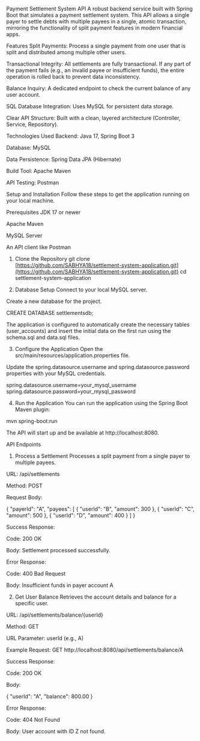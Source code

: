 Payment Settlement System API
A robust backend service built with Spring Boot that simulates a payment settlement system. This API allows a single payer to settle debts with multiple payees in a single, atomic transaction, mirroring the functionality of split payment features in modern financial apps.

Features
Split Payments: Process a single payment from one user that is split and distributed among multiple other users.

Transactional Integrity: All settlements are fully transactional. If any part of the payment fails (e.g., an invalid payee or insufficient funds), the entire operation is rolled back to prevent data inconsistency.

Balance Inquiry: A dedicated endpoint to check the current balance of any user account.

SQL Database Integration: Uses MySQL for persistent data storage.

Clear API Structure: Built with a clean, layered architecture (Controller, Service, Repository).

Technologies Used
Backend: Java 17, Spring Boot 3

Database: MySQL

Data Persistence: Spring Data JPA (Hibernate)

Build Tool: Apache Maven

API Testing: Postman

Setup and Installation
Follow these steps to get the application running on your local machine.

Prerequisites
JDK 17 or newer

Apache Maven

MySQL Server

An API client like Postman

1. Clone the Repository
git clone [https://github.com/SABHYA18/settlement-system-application.git](https://github.com/SABHYA18/settlement-system-application.git)
cd settlement-system-application

2. Database Setup
Connect to your local MySQL server.

Create a new database for the project.

CREATE DATABASE settlementsdb;

The application is configured to automatically create the necessary tables (user_accounts) and insert the initial data on the first run using the schema.sql and data.sql files.

3. Configure the Application
Open the src/main/resources/application.properties file.

Update the spring.datasource.username and spring.datasource.password properties with your MySQL credentials.

spring.datasource.username=your_mysql_username
spring.datasource.password=your_mysql_password

4. Run the Application
You can run the application using the Spring Boot Maven plugin:

mvn spring-boot:run

The API will start up and be available at http://localhost:8080.

API Endpoints
1. Process a Settlement
Processes a split payment from a single payer to multiple payees.

URL: /api/settlements

Method: POST

Request Body:

{
  "payerId": "A",
  "payees": [
    {
      "userId": "B",
      "amount": 300
    },
    {
      "userId": "C",
      "amount": 500
    },
    {
      "userId": "D",
      "amount": 400
    }
  ]
}

Success Response:

Code: 200 OK

Body: Settlement processed successfully.

Error Response:

Code: 400 Bad Request

Body: Insufficient funds in payer account A

2. Get User Balance
Retrieves the account details and balance for a specific user.

URL: /api/settlements/balance/{userId}

Method: GET

URL Parameter: userId (e.g., A)

Example Request:
GET http://localhost:8080/api/settlements/balance/A

Success Response:

Code: 200 OK

Body:

{
    "userId": "A",
    "balance": 800.00
}

Error Response:

Code: 404 Not Found

Body: User account with ID Z not found.
